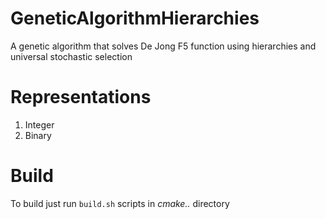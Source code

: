 # GeneticAlgorithmHierarchies
 A genetic algorithm that solves De Jong F5 function using hierarchies and universal stochastic selection

# Representations
1. Integer
2. Binary

# Build

To build just run `build.sh` scripts in _cmake.._ directory